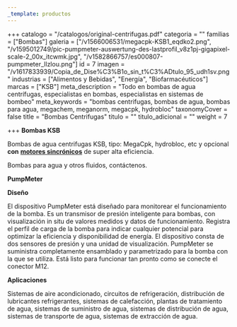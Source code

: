 ```yaml
---
_template: productos
---
```







+++
catalogo = "/catalogos/original-centrifugas.pdf"
categoria = ""
familias = ["Bombas"]
galeria = ["/v1566006531/megacpk-KSB1_eqdko2.png", "/v1595012749/pic-pumpmeter-auswertung-des-lastprofil_v8z1pj-gigapixel-scale-2_00x_itcwmk.jpg", "/v1582866757/es000807-pumpmeter_llzlou.png"]
id = 7
imagen = "/v1617833939/Copia_de_Dise%C3%B1o_sin_t%C3%ADtulo_95_udh1sv.png"
industrias = ["Alimentos y Bebidas", "Energía", "Biofarmacéuticos"]
marcas = ["KSB"]
meta_description = "Todo en bombas de agua centrífugas, especialistas en bombas, especialistas en sistemas de bombeo"
meta_keywords = "bombas centrifugas, bombas de agua, bombas para agua, megachem, meganorm, megacpk, hydrobloc"
taxonomyCover = false
title = "Bombas Centrifugas"
titulo = ""
titulo_adicional = ""
weight = 7

+++
**Bombas KSB**

Bombas de agua centrifugas KSB, tipo: MegaCpk, hydrobloc, etc y opcional **con** [**motores sincrónicos**](https://www.novatec.cr/productos/motores/ "KSB SuPremE") de super alta eficiencia.

Bombas para agua y otros fluidos, contáctenos.

**PumpMeter**

**Diseño**

El dispositivo PumpMeter está diseñado para monitorear el funcionamiento de la bomba. Es un transmisor de presión inteligente para bombas, con visualización in situ de valores medidos y datos de funcionamiento. Registra el perfil de carga de la bomba para indicar cualquier potencial para optimizar la eficiencia y disponibilidad de energía. El dispositivo consta de dos sensores de presión y una unidad de visualización. PumpMeter se suministra completamente ensamblado y parametrizado para la bomba con la que se utiliza. Está listo para funcionar tan pronto como se conecte el conector M12.

**Aplicaciones**

Sistemas de aire acondicionado, circuitos de refrigeración, distribución de lubricantes refrigerantes, sistemas de calefacción, plantas de tratamiento de agua, sistemas de suministro de agua, sistemas de distribución de agua, sistemas de transporte de agua, sistemas de extracción de agua.
